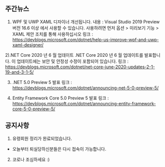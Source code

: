 ## 주간뉴스
1) WPF 및 UWP XAML 디자이너 개선됩니다.
내용 :  Visual Studio 2019 Preview 버전 16.6 이상 에서 사용할 수 있습니다. 
사용하려면 먼저 옵션 > 미리보기 기능 > XAML 제안 조치를 통해 사용하십시오
링크 : https://devblogs.microsoft.com/dotnet/help-us-improve-wpf-and-uwp-xaml-designer/

2).NET Core 2020 년 6 월 업데이트 
 .NET Core 2020 년 6 월 업데이트를 발표합니다. 이 업데이트에는 보안 및 안정성 수정이 포함되어 있습니다. 
 링크 : https://devblogs.microsoft.com/dotnet/net-core-june-2020-updates-2-1-19-and-3-1-5/

3) .NET 5.0 Preview 5 발표
링크 : https://devblogs.microsoft.com/dotnet/announcing-net-5-0-preview-5/

4) Entity Framework Core 5.0 Preview 5 발표
링크 : https://devblogs.microsoft.com/dotnet/announcing-entity-framework-core-5-0-preview-5/

## 공지사항

1) 유령회원 정리가 완료되었습니다.
- 오늘부터 퇴실당하신분들은 다시 접속이 가능합니다. 

2) 코로나 조심하세요 :)
